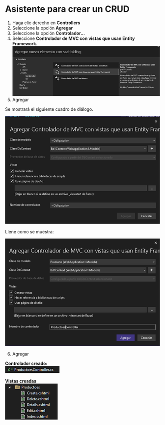 
# Asistente para crear un CRUD
1. Haga clic derecho en **Controllers**
2. Seleccione la opción **Agregar**
3. Seleccione la opción **Controlador...**
4. Seleccione **Controlador de MVC con vistas que usan Entity Framework.**
![image](./img/controller_con_vistas_entity_framework.png)  
5. Agregar  

Se mostrará el siguiente cuadro de diálogo.  

![image](./img/dialogo_controlador.png)  

Llene como se muestra:  

![image](./img/dialogo_controlador_lleno.png)  

6. Agregar  

**Controlador creado:**  
![image](./img/controlador_productos.png)  

**Vistas creadas**  
![image](./img/vistas_productos_creadas.png)  